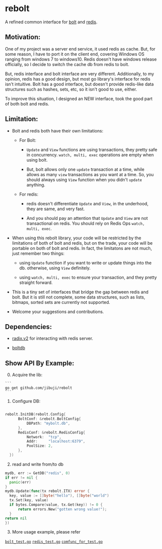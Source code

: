 # rebolt

A refined common interface for [bolt](https://github.com/boltdb/bolt) and [redis](https://redis.io/).

## Motivation:
  One of my project was a server end service, it used redis as cache. But, for some reason,
  I have to port it on the client end, covering Windows OS ranging from windows 7 to windows10. Redis doesn't have windows release officially, so I decide to switch the
  cache db from redis to bolt.   

  But, redis interface and bolt interface are very different. Additionally, to my opinion,
  redis has a good design, but most go library's interface for redis isn't intuitive. Bolt has a good interface, but doesn't provide redis-like data structures such as hashes, sets, etc, so it isn't good to use, either.

  To improve this situation, I designed an NEW interface, took the good part of both bolt
  and redis.

## Limitation:

  * Bolt and redis both have their own limitations:

    * For Bolt:

      * `Update` and `View` functions are using transactions, they pretty safe in concurrency. `watch, multi, exec` operations are empty when using bolt.

      * But, bolt allows only one `update` transaction at a time, while allows as many `view` transactions as you want at a time. So, you should always using `View` function when you didn't `update` anything.

    * For redis:

      * redis doesn't differentiate `Update` and `View`, in the underhood, they are same, and very fast.

      * And you should pay an attention that `Update` and `View` are not transactional on redis. You should rely on Redis Ops `watch, multi, exec`.

  * When using this rebolt library, your code will be restricted by the limitations of both of bolt and redis, but on the trade, your code will be portable on both of bolt and redis. In fact, the limitatons are not much, just remember two things:

    * using `Update` function if you want to write or update things into the db. otherwise, using `View` definitely.

    * using `watch, multi, exec` to ensure your transaction, and they pretty straight forward.

  * This is a tiny set of interfaces that bridge the gap between redis and bolt. But it is still not complete, some data structures, such as lists, bitmaps, sorted sets are currently not supported.

  * Welcome your suggestions and contributions.

## Dependencies:

  * [radix.v2](https://github.com/mediocregopher/radix.v2) for interacting with redis server.

  * [boltdb](https://github.com/boltdb/bolt)

## Show API By Example:

  0. Acquire the lib:

    ```
    go get github.com/jibuji/rebolt
    ```

  1. Configure DB:

  ``` go

  rebolt.InitDB(rebolt.Config{
		BoltConf: &rebolt.BoltConfig{
			DBPath: "mybolt.db",
		},
		RedisConf: &rebolt.RedisConfig{
			Network:  "tcp",
			Addr:     "localhost:6379",
			PoolSize: 2,
		},
	})

  ```

  2. read and write from/to db

  ```go
mydb, err := GetDB("redis", 0)
if err != nil {
	panic(err)
}
mydb.Update(func(tx rebolt.ITX) error {
	key, value := []byte("hello"), []byte("world")
	tx.Set(key, value)
	if bytes.Compare(value, tx.Get(key)) != 0 {
		return errors.New("gotten wrong value!");
	}
  return nil
})
  ```

3. More usage example, please refer

 [`bolt_test.go`](https://github.com/jibuji/rebolt/blob/master/bolt_test.go)
 [`redis_test.go`](https://github.com/jibuji/rebolt/blob/master/redis_test.go)
 [`comfunc_for_test.go`](https://github.com/jibuji/rebolt/blob/master/comfunc_for_test.go)
